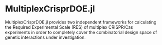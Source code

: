 # MultiplexCrisprDOE.jl
MultiplexCrisprDOE.jl provides two independent frameworks for calculating the Required Experimental Scale (RES) of multiplex CRISPR/Cas experiments in order to completely cover the combinatorial design space of genetic interactions under investigation.
